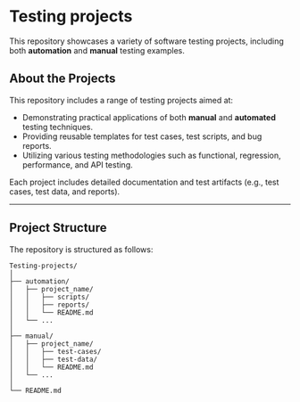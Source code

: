 # Testing projects

This repository showcases a variety of software testing projects, including both **automation** and **manual** testing examples.



## About the Projects

This repository includes a range of testing projects aimed at:
- Demonstrating practical applications of both **manual** and **automated** testing techniques.
- Providing reusable templates for test cases, test scripts, and bug reports.
- Utilizing various testing methodologies such as functional, regression, performance, and API testing.

Each project includes detailed documentation and test artifacts (e.g., test cases, test data, and reports).

---

## Project Structure

The repository is structured as follows:

```plaintext
Testing-projects/
│
├── automation/
│   ├── project_name/
│   │   ├── scripts/
│   │   ├── reports/
│   │   └── README.md
│   └── ...
│
├── manual/
│   ├── project_name/
│   │   ├── test-cases/
│   │   ├── test-data/
│   │   └── README.md
│   └── ...
│
└── README.md
